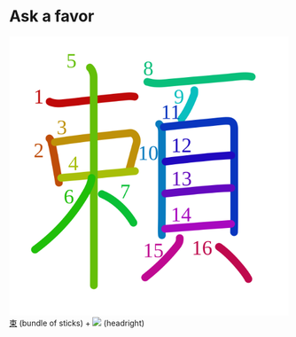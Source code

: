 # Ask a favor
![頼](../kanji-colorize/983c.svg)
[束](束.md) (bundle of sticks) + ![](http://www.kanjidamage.com/assets/radsmall/face-2520221f8289197c2b3ac048c209f308fb37b092dcd03f501849fee111b9ce77.jpg) (headright)